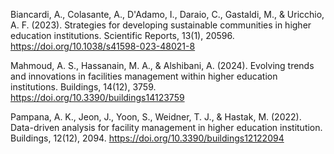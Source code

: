 Biancardi, A., Colasante, A., D'Adamo, I., Daraio, C., Gastaldi, M., & Uricchio, A. F. (2023). Strategies for developing sustainable communities in higher education institutions. Scientific Reports, 13(1), 20596. https://doi.org/10.1038/s41598-023-48021-8

Mahmoud, A. S., Hassanain, M. A., & Alshibani, A. (2024). Evolving trends and innovations in facilities management within higher education institutions. Buildings, 14(12), 3759. https://doi.org/10.3390/buildings14123759

Pampana, A. K., Jeon, J., Yoon, S., Weidner, T. J., & Hastak, M. (2022). Data-driven analysis for facility management in higher education institution. Buildings, 12(12), 2094. https://doi.org/10.3390/buildings12122094
